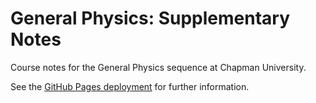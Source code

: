 # General Physics: Supplementary Notes

Course notes for the General Physics sequence at Chapman University.

See the [GitHub Pages deployment](https://justindressel.github.io/generalphysics) for further information.
